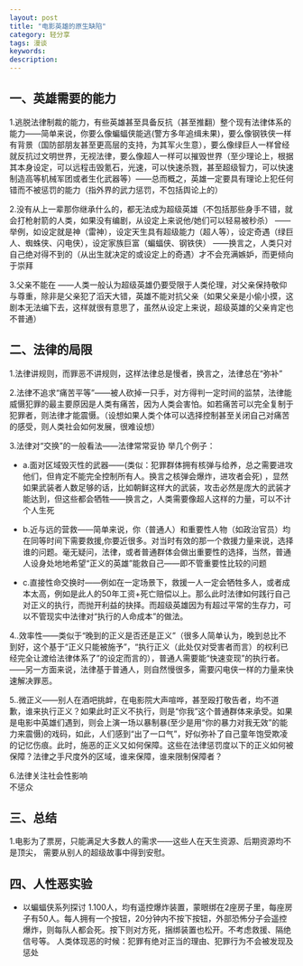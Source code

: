 ```yaml
---
layout: post
title: "电影英雄的原生缺陷"
category: 轻分享
tags: 漫谈
keywords: 
description: 
---
```



## 一、英雄需要的能力
1.逃脱法律制裁的能力，有些英雄甚至具备反抗（甚至推翻）整个现有法律体系的能力——简单来说，你要么像蝙蝠侠能逃(警方多年追缉未果)，要么像钢铁侠一样有背景（国防部朋友甚至更高层的支持，为其军火生意），要么像绿巨人一样曾经就反抗过文明世界，无视法律，要么像超人一样可以摧毁世界（至少理论上，根据其本身设定，可以远程击毁氪石，光速，可以快速杀戮，甚至超级智力，可以快速制造高等机械军团或者生化武器等）——总而概之，英雄一定要具有理论上犯任何错而不被惩罚的能力（指外界的武力惩罚，不包括舆论上的）

2.没有从上一辈那你继承什么的，都无法成为超级英雄（不包括那些身手不错，就会打枪射箭的人类，如果没有编剧，从设定上来说他/她们可以轻易被秒杀）
——举例，如设定就是神（雷神），设定天生具有超级能力（超人等），设定奇遇（绿巨人、蜘蛛侠、闪电侠），设定家族巨富（蝙蝠侠、钢铁侠）
——换言之，人类只对自己绝对得不到的（从出生就决定的或设定上的奇遇）才不会充满嫉妒，而更倾向于崇拜

3.父亲不能在
——人类一般认为超级英雄仍要受限于人类伦理，对父亲保持敬仰与尊重，除非是父亲犯了滔天大错，英雄不能对抗父亲（如果父亲是小偷小摸，这剧本无法编下去，这样就很有意思了，虽然从设定上来说，超级英雄的父亲肯定也不普通）

## 二、法律的局限
1.法律讲规则，而罪恶不讲规则，这样法律总是慢者，换言之，法律总在“弥补”


2.法律不追求“痛苦平等”——被人砍掉一只手，对方得判一定时间的监禁，法律能威慑犯罪的最主要原因是人类有痛苦，因为人类会害怕。如若痛苦可以完全复制于犯罪者，则法律才能震慑。（设想如果人类个体可以选择控制甚至关闭自己对痛苦的感受，则人类社会如何发展，很难设想）

3.法律对“交换”的一般看法——法律常常妥协
举几个例子：
- a.面对区域毁灭性的武器——(类似：犯罪群体拥有核弹与给养，总之需要进攻他们，但肯定不能完全控制所有人。换言之核弹会爆炸，进攻者会死)
，显然如果武装者人数足够的话，比如朝鲜这样大的武装，攻击必然是庞大的武装才能达到，但这些都会牺牲——换言之，人类需要像超人这样的力量，可以不计个人生死

- b.近与远的营救——简单来说，你（普通人）和重要性人物（如政治官员）均在同等时间下需要救援,你要近很多。对当时有效的那一个救援力量来说，选择谁的问题。毫无疑问，法律，或者普通群体会做出重要性的选择，当然，普通人设身处地地希望“正义的英雄”能救自己——即不管重要性比较的问题

- c.直接性命交换时——例如在一定场景下，救援一人一定会牺牲多人，或者成本太高，例如是此人的50年工资+死亡赔偿以上。那么此时法律如何践行自己对正义的执行，而抛开利益的抉择。而超级英雄因为有超过平常的生存力，可以不管现实中法律对“执行的人命成本”的做法。

4..效率性——类似于“晚到的正义是否还是正义”（很多人简单认为，晚到总比不到好，这个基于“正义只能被施予”，“执行正义（此处仅对受害者而言）的权利已经完全让渡给法律体系了”的设定而言的），普通人需要能“快速变现”的执行者。
——另一方面来说，法律基于普通人，则自然慢很多，需要闪电侠一样的力量来快速解决罪恶。

5..微正义——别人在酒吧挑衅，在电影院大声喧哗，甚至殴打敬告者，均不道歉，谁来执行正义？如果此时正义不执行，则是“你我”这个普通群体来承受。如果是电影中英雄们遇到，则会上演一场以暴制暴(至少是用“你的暴力对我无效”的能力来震慑)的戏码，如此，人们感到“出了一口气”，好似弥补了自己童年饱受欺凌的记忆伤痕。此时，施恶的正义又如何保障。这些在法律惩罚度以下的正义如何被保障？法律之手尺度外的区域，谁来保障，谁来限制保障者？

6.法律关注社会性影响  
不惩众

## 三、总结  
1.电影为了票房，只能满足大多数人的需求——这些人在天生资源、后期资源均不是顶尖，
需要从别人的超级故事中得到安慰。

## 四、人性恶实验  

* 以蝙蝠侠系列探讨
1.100人，均有遥控爆炸装置，蒙眼绑在2座房子里，每座房子有50人。每人拥有一个按钮，20分钟内不按下按钮，外部恐怖分子会遥控爆炸，则每队人都会死。按下则对方死，捆绑装置也松开。不考虑救援、隔绝信号等。
人类体现恶的时候：犯罪有绝对正当的理由、犯罪行为不会被发现及惩处




